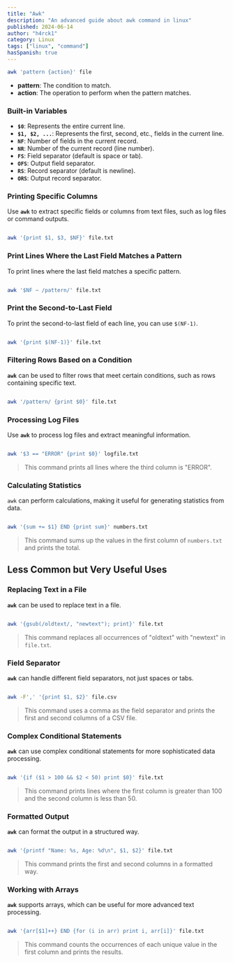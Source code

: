 ```yaml
---
title: "Awk"
description: "An advanced guide about awk command in linux"
published: 2024-06-14
author: "h4rck1"
category: Linux
tags: ["linux", "command"]
hasSpanish: true
---
```


```bash
awk 'pattern {action}' file
```

- **pattern**: The condition to match.
- **action**: The operation to perform when the pattern matches.

### Built-in Variables

- **`$0`**: Represents the entire current line.
- **`$1, $2, ...`**: Represents the first, second, etc., fields in the current line.
- **`NF`**: Number of fields in the current record.
- **`NR`**: Number of the current record (line number).
- **`FS`**: Field separator (default is space or tab).
- **`OFS`**: Output field separator.
- **`RS`**: Record separator (default is newline).
- **`ORS`**: Output record separator.

### Printing Specific Columns

Use **`awk`** to extract specific fields or columns from text files, such as log files or command outputs.

```bash

awk '{print $1, $3, $NF}' file.txt

```

### Print Lines Where the Last Field Matches a Pattern

To print lines where the last field matches a specific pattern.

```bash

awk '$NF ~ /pattern/' file.txt

```

### Print the Second-to-Last Field

To print the second-to-last field of each line, you can use `$(NF-1)`.

```bash

awk '{print $(NF-1)}' file.txt

```

### Filtering Rows Based on a Condition

**`awk`** can be used to filter rows that meet certain conditions, such as rows containing specific text.

```bash

awk '/pattern/ {print $0}' file.txt

```

### Processing Log Files

Use **`awk`** to process log files and extract meaningful information.

```bash

awk '$3 == "ERROR" {print $0}' logfile.txt

```

> This command prints all lines where the third column is "ERROR".

### Calculating Statistics

`awk` can perform calculations, making it useful for generating statistics from data.

```bash

awk '{sum += $1} END {print sum}' numbers.txt

```

> This command sums up the values in the first column of `numbers.txt` and prints the total.

## Less Common but Very Useful Uses

### Replacing Text in a File

**`awk`** can be used to replace text in a file.

```bash

awk '{gsub(/oldtext/, "newtext"); print}' file.txt

```

> This command replaces all occurrences of "oldtext" with "newtext" in `file.txt`.

### Field Separator

**`awk`** can handle different field separators, not just spaces or tabs.

```bash

awk -F',' '{print $1, $2}' file.csv

```

> This command uses a comma as the field separator and prints the first and second columns of a CSV file.

### Complex Conditional Statements

**`awk`** can use complex conditional statements for more sophisticated data processing.

```bash

awk '{if ($1 > 100 && $2 < 50) print $0}' file.txt

```

> This command prints lines where the first column is greater than 100 and the second column is less than 50.

### Formatted Output

**`awk`** can format the output in a structured way.

```bash

awk '{printf "Name: %s, Age: %d\n", $1, $2}' file.txt

```

> This command prints the first and second columns in a formatted way.

### Working with Arrays

**`awk`** supports arrays, which can be useful for more advanced text processing.

```bash

awk '{arr[$1]++} END {for (i in arr) print i, arr[i]}' file.txt

```

> This command counts the occurrences of each unique value in the first column and prints the results.
